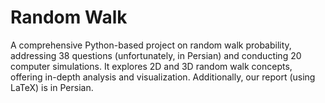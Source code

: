 # Random Walk
A comprehensive Python-based project on random walk probability, addressing 38 questions (unfortunately, in Persian) and conducting 20 computer simulations. It explores 2D and 3D random walk concepts, offering in-depth analysis and visualization. Additionally, our report (using LaTeX) is in Persian.
